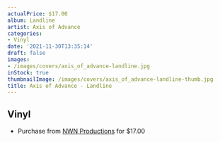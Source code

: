 ```yaml
---
actualPrice: $17.00
album: Landline
artist: Axis of Advance
categories:
- Vinyl
date: '2021-11-30T13:35:14'
draft: false
images:
- /images/covers/axis_of_advance-landline.jpg
inStock: true
thumbnailImage: /images/covers/axis_of_advance-landline-thumb.jpg
title: Axis of Advance - Landline
---
```


## Vinyl
* Purchase from [NWN Productions](http://shop.nwnprod.com/index.php?route=product/product&path=75&product_id=2168&sort=pd.name&order=ASC) for $17.00
